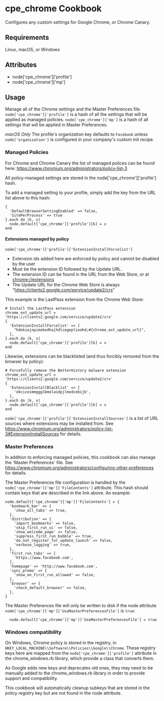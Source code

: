 cpe_chrome Cookbook
============================
Configures any custom settings for Google Chrome, or Chrome Canary.

Requirements
------------
Linux, macOS, or Windows

Attributes
----------

* node['cpe_chrome']['profile']
* node['cpe_chrome']['mp']

Usage
-----
Manage all of the Chrome settings and the Master Preferences file.
`node['cpe_chrome']['profile']` is a hash of all the settings that will be
applied as managed policies. `node['cpe_chrome']['mp']` is a hash of all
settings that will be applied in Master Preferences.

*macOS Only*
The profile's organization key defaults to `Facebook` unless
`node['organization']` is configured in your company's custom init recipe.

### Managed Policies

For Chrome and Chrome Canary the list of managed polices can be found here:
https://www.chromium.org/administrators/policy-list-3

All policy-managed settings are stored in the node['cpe_chrome']['profile'] hash.

To add a managed setting to your profile, simply add the key from the URL list
above to this hash:

```
{
  'DefaultBrowserSettingEnabled' => false,
  'SitePerProcess' => true
}.each do |k, v|
  node.default['cpe_chrome']['profile'][k] = v
end
```

#### Extensions managed by policy

`node['cpe_chrome']['profile']['ExtensionInstallForcelist']`

* Extension ids added here are enforced by policy and cannot be disabled by
  the user
* Must be the extension ID followed by the Update URL.
* The extension ID can be found in the URL from the Web Store, or at
  [chrome://extensions]()
* The Update URL for the Chrome Web Store is always
  "https://clients2.google.com/service/update2/crx"

This example is the LastPass extension from the Chrome Web Store:

```
# Install the LastPass extension
chrome_ext_update_url = 'https://clients2.google.com/service/update2/crx'
{
  'ExtensionInstallForcelist' => [
    "hdokiejnpimakedhajhdlcegeplioahd;#{chrome_ext_update_url}",
  ],
}.each do |k, v|
  node.default['cpe_chrome']['profile'][k] = v
end
```

Likewise, extensions can be blacklisted (and thus forcibly removed from
the browser by policy):

```
# Forcefully remove the BetterHistory malware extension
chrome_ext_update_url = 'https://clients2.google.com/service/update2/crx'
{
  'ExtensionInstallBlacklist' => [
    'obciceimmggglbmelaidpjlmodcebijb',
  ],
}.each do |k, v|
  node.default['cpe_chrome']['profile'][k] = v
end
```

`node['cpe_chrome']['profile']['ExtensionInstallSources']` is a list of URL
sources where extensions may be installed from.
See https://www.chromium.org/administrators/policy-list-3#ExtensionInstallSources
for details.

### Master Preferences

In addition to enforcing managed policies, this cookbook can also manage the
'Master Preferences' file.
See https://www.chromium.org/administrators/configuring-other-preferences for
details.

The Master Preferences file configuration is handled by the
`node['cpe_chrome']['mp']['FileContents']` attribute.
This hash should contain keys that are described in the link above.  An example:

```
node.default['cpe_chrome']['mp']['FileContents'] = {
  'bookmark_bar' => {
    'show_all_tabs' => true,
  },
  'distribution' => {
    'import_bookmarks' => false,
    'skip_first_run_ui' => false,
    'show_welcome_page' => false,
    'suppress_first_run_bubble' => true,
    'do_not_register_for_update_launch' => false,
    'verbose_logging' => true,
  },
  'first_run_tabs' => [
    'https://www.facebook.com',
  ],
  'homepage' => 'http://www.facebook.com',
  'sync_promo' => {
    'show_on_first_run_allowed' => false,
  },
  'browser' => {
    'check_default_browser' => false,
  },
}
```

The Master Preferences file will only be written to disk if the node attribute
`node['cpe_chrome']['mp']['UseMasterPreferencesFile']` is `true`:

```
  node.default['cpe_chrome']['mp']['UseMasterPreferencesFile'] = true
```

### Windows compatibility

On Windows, Chrome policy is stored in the registry, in
`HKEY_LOCAL_MACHINE\\Software\\Policies\\Google\\Chrome`. These registry keys
here are mapped from the `node['cpe_chrome']['profile']` attribute in the
chrome_windows.rb library, which provide a class that converts them.

As Google adds new keys and deprecates old ones, they may need to be manually
added to the chrome_windows.rb library in order to provide support and
compatibility.

This cookbook will automatically cleanup subkeys that are stored in the policy
registry key but are not found in the node attribute.
